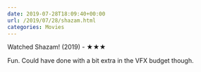 ```yaml
---
date: 2019-07-28T18:09:40+00:00
url: /2019/07/28/shazam.html
categories: Movies
---
```

Watched Shazam! (2019) - ★★★

Fun. Could have done with a bit extra in the VFX budget though.


